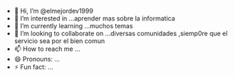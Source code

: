 - 👋 Hi, I’m @elmejordev1999 
- 👀 I’m interested in ...aprender mas sobre la informatica
- 🌱 I’m currently learning ...muchos temas 
- 💞 I’m looking to collaborate on ...diversas comunidades ,siemp0re que el servicio sea por el bien comun
- 📫 How to reach me ...
- 😄 Pronouns: ...
- ⚡ Fun fact: ...

<!---
elmejordev1998/elmejordev1998 is a ✨ special ✨ repository because its `README.md` (this file) appears on your GitHub profile.
You can click the Preview link to take a look at your changes.
--->
